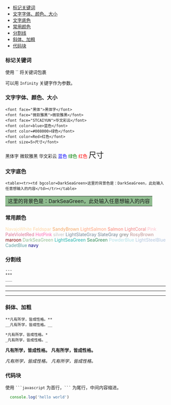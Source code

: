 - [标记关键词](#标记关键词)
- [文字字体、颜色、大小](#文字字体颜色大小)
- [文字底色](#文字底色)
- [常用颜色](#常用颜色)
- [分割线](#分割线)
- [斜体、加粗](#斜体加粗)
- [代码块](#代码块)
### 标记关键词
使用 `` 将关键词包裹

可以用 `Infinity` 关键字作为参数。

### 文字字体、颜色、大小
```
<font face="黑体">黑体字</font>
<font face="微软雅黑">微软雅黑</font>
<font face="STCAIYUN">华文彩云</font>
<font color=blue>蓝色</font>
<font color=#008000>绿色</font>
<font color=Red>红色</font>
<font size=5>尺寸</font>
```
<font face="黑体">黑体字</font>
<font face="微软雅黑">微软雅黑</font>
<font face="STCAIYUN">华文彩云</font>
<font color=blue>蓝色</font>
<font color=#008000>绿色</font>
<font color=Red>红色</font>
<font size=5>尺寸</font>

### 文字底色
```
<table><tr><td bgcolor=DarkSeaGreen>这里的背景色是：DarkSeaGreen，此处输入任意想输入的内容</td></tr></table>

```

<table><tr><td bgcolor=DarkSeaGreen>这里的背景色是：DarkSeaGreen，此处输入任意想输入的内容</td></tr></table>

### 常用颜色
<font color=NavajoWhite>NavajoWhite</font>
<font color=Feldspar>Feldspar</font>
<font color=SandyBrown>SandyBrown</font>
<font color=LightSalmon>LightSalmon</font>
<font color=Salmon>Salmon</font>
<font color=LightCoral>LightCoral</font>
<font color=Pink>Pink</font>
<font color=PaleVioletRed>PaleVioletRed</font>
<font color=HotPink>HotPink</font>
<font color=silver>silver</font>
<font color=LightSlateGray>LightSlateGray</font>
<font color=SlateGray>SlateGray</font>
<font color=grey>grey</font>
<font color=RosyBrown>RosyBrown</font>
<font color=maroon>maroon</font>
<font color=DarkSeaGreen>DarkSeaGreen</font>
<font color=LightSeaGreen>LightSeaGreen</font>
<font color=SeaGreen>SeaGreen</font>
<font color=PowderBlue>PowderBlue</font>
<font color=LightSteelBlue>LightSteelBlue</font>
<font color=CadetBlue>CadetBlue</font>
<font color=navy>navy</font>

### 分割线

```
---
***
___
```
---
***
___

### 斜体、加粗
```
**凡有所学，皆成性格。**
__凡有所学，皆成性格。__

*凡有所学，皆成性格。*
_凡有所学，皆成性格。_
```

**凡有所学，皆成性格。**
__凡有所学，皆成性格。__

*凡有所学，皆成性格。*
_凡有所学，皆成性格。_

### 代码块

使用 ` ```javascript ` 为首行，` ``` ` 为尾行，中间内容缩进。

```javascript
  console.log('hello world')
```